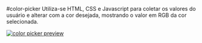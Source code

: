 #color-picker
Utiliza-se HTML, CSS e Javascript para coletar os valores do usuário e alterar com a cor desejada, mostrando o valor em RGB da cor selecionada.

[![color picker preview](https://imgur.com/uyKAF7w "color picker preview")](https://imgur.com/uyKAF7w "color picker preview")
